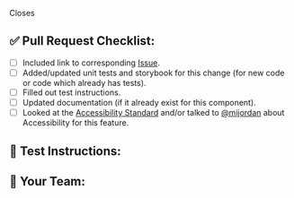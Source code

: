 
Closes <!-- Github issue # here -->

## ✅ Pull Request Checklist:

- [ ] Included link to corresponding [Issue](https://github.com/adobe-private/react-spectrum-v3/issues).
- [ ] Added/updated unit tests and storybook for this change (for new code or code which already has tests).
- [ ] Filled out test instructions.
- [ ] Updated documentation (if it already exist for this component).
- [ ] Looked at the [Accessibility Standard](https://wiki.corp.adobe.com/display/Accessibility/Adobe+Accessibility+Standard) and/or talked to [@mijordan](https://git.corp.adobe.com/mijordan) about Accessibility for this feature.

## 📝 Test Instructions:

<!--- Include instructions to test this pull request -->

## 🧢 Your Team:

<!--- Which product is this pull request for? (i.e. Photoshop) -->
